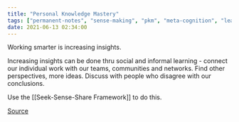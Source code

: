 ```yaml
---
title: "Personal Knowledge Mastery"
tags: ["permanent-notes", "sense-making", "pkm", "meta-cognition", "learning" ]
date: 2021-06-13 02:34:00
---
```


Working smarter is increasing insights.

Increasing insights can be done thru social and informal learning - connect our individual work with our teams, communities and networks. Find other perspectives, more ideas. Discuss with people who disagree with our conclusions.

Use the [[Seek-Sense-Share Framework]] to do this.

[Source](https://priydevadethan.wordpress.com/2021/06/12/personal-knowledge-mastery/)